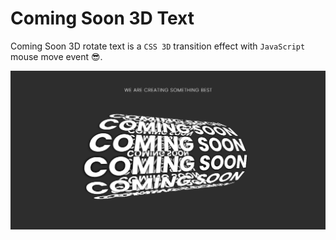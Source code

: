 # Coming Soon 3D Text

Coming Soon 3D rotate text is a `CSS 3D` transition effect with `JavaScript` mouse move event 😎.

[![Coming Soon 3D Text](./images/github-preview.png?raw=true "Coming Soon 3D Text")](https://coming-soon-dev-z.netlify.app/)